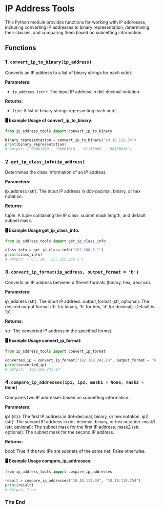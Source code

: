 # IP Address Tools

This Python module provides functions for working with IP addresses, including converting IP addresses to binary representation, determining their classes, and comparing them based on subnetting information.

## Functions

### 1. `convert_ip_to_binary(ip_address)`

Converts an IP address to a list of binary strings for each octet.

**Parameters:**

- `ip_address (str)`: The input IP address in dot-decimal notation.

**Returns:**

- `list`: A list of binary strings representing each octet.

**🖥 Example Usage of convert_ip_to_binary:**

```python
from ip_address_tools import convert_ip_to_binary

binary_representation = convert_ip_to_binary("10.10.112.34")
print(binary_representation)
# Output: ['00001010', '00001010', '01110000', '00100010']
```

### 2. `get_ip_class_info(ip_address)`
Determines the class information of an IP address.

**Parameters:**

ip_address (str): The input IP address in dot-decimal, binary, or hex notation.

**Returns:**

tuple: A tuple containing the IP class, subnet mask length, and default subnet mask.
  
**🖥 Example Usage get_ip_class_info:**

```python
from ip_address_tools import get_ip_class_info

class_info = get_ip_class_info("192.168.1.1")
print(class_info)
# Output: ('C', 24, '255.255.255.0')
```

### 3. `convert_ip_format(ip_address, output_format = 'b')`
Converts an IP address between different formats (binary, hex, decimal).

**Parameters:**

ip_address (str): The input IP address.
output_format (str, optional): The desired output format ('b' for binary, 'h' for hex, 'd' for decimal). Default is 'b'.

**Returns:**

str: The converted IP address in the specified format.

**🖥 Example Usage convert_ip_format:**

```python
from ip_address_tools import convert_ip_format

converted_ip = convert_ip_format("192.168.241.14", output_format = 'b')
print(converted_ip)
# Output: '192.168.241.14'
```

### 4. `compare_ip_addresses(ip1, ip2, mask1 = None, mask2 = None)`
Compares two IP addresses based on subnetting information.

**Parameters:**

ip1 (str): The first IP address in dot-decimal, binary, or hex notation.
ip2 (str): The second IP address in dot-decimal, binary, or hex notation.
mask1 (str, optional): The subnet mask for the first IP address.
mask2 (str, optional): The subnet mask for the second IP address.

**Returns:**

bool: True if the two IPs are subnets of the same net, False otherwise.
  
**🖥 Example Usage compare_ip_addresses:**

```python
from ip_address_tools import compare_ip_addresses

result = compare_ip_addresses("10.10.112.34", "10.10.119.254")
print(result)
# Output: True
```

### The End
